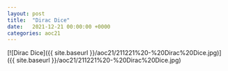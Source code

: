 ```yaml
---
layout: post
title:  "Dirac Dice"
date:   2021-12-21 00:00:00 +0000
categories: aoc21
---
```


[![Dirac Dice]({{ site.baseurl }}/aoc21/211221%20-%20Dirac%20Dice.jpg)]({{ site.baseurl }}/aoc21/211221%20-%20Dirac%20Dice.jpg)


